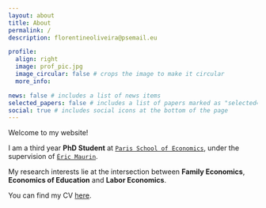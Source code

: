 ```yaml
---
layout: about
title: About
permalink: /
description: florentineoliveira@psemail.eu

profile:
  align: right
  image: prof_pic.jpg
  image_circular: false # crops the image to make it circular
  more_info:

news: false # includes a list of news items
selected_papers: false # includes a list of papers marked as "selected={true}"
social: true # includes social icons at the bottom of the page
---
```

Welcome to my website!

I am a third year **PhD Student** at <a href="https://www.parisschoolofeconomics.eu/en/" target="_blank">`Paris School of Economics`</a>, under the supervision of <a href="https://www.parisschoolofeconomics.eu/en/maurin-eric/" target="_blank">`Éric Maurin`</a>.

My research interests lie at the intersection between **Family Economics**, **Economics of Education** and **Labor Economics**.

You can find my CV <a href="assets/pdf/cv.pdf" target="_blank">here</a>.
